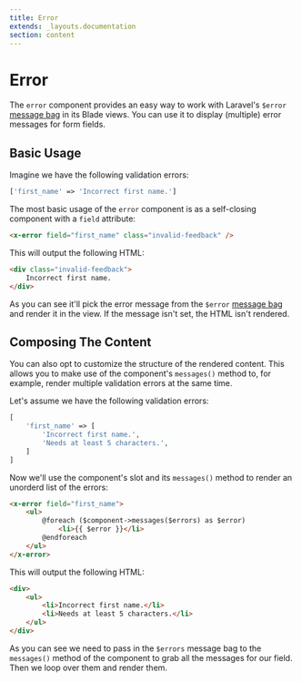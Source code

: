 ```yaml
---
title: Error
extends: _layouts.documentation
section: content
---
```


# Error

The `error` component provides an easy way to work with Laravel's `$error` [message bag](https://laravel.com/docs/validation) in its Blade views. You can use it to display (multiple) error messages for form fields.


## Basic Usage

Imagine we have the following validation errors:

```php
['first_name' => 'Incorrect first name.']
```

The most basic usage of the `error` component is as a self-closing component with a `field` attribute:

```html
<x-error field="first_name" class="invalid-feedback" />
```

This will output the following HTML:

```html
<div class="invalid-feedback">
    Incorrect first name.
</div>
```

As you can see it'll pick the error message from the `$error` [message bag](https://laravel.com/docs/validation) and render it in the view. If the message isn't set, the HTML isn't rendered.

## Composing The Content

You can also opt to customize the structure of the rendered content. This allows you to make use of the component's `messages()` method to, for example, render multiple validation errors at the same time.

Let's assume we have the following validation errors:

```php
[
    'first_name' => [
        'Incorrect first name.',
        'Needs at least 5 characters.',
    ]
]
```

Now we'll use the component's slot and its `messages()` method to render an unorderd list of the errors:

```html
<x-error field="first_name">
    <ul>
        @foreach ($component->messages($errors) as $error)
            <li>{{ $error }}</li>
        @endforeach
    </ul>
</x-error>
```

This will output the following HTML:

```html
<div>
    <ul>
        <li>Incorrect first name.</li>
        <li>Needs at least 5 characters.</li>
    </ul>
</div>
```

As you can see we need to pass in the `$errors` message bag to the `messages()` method of the component to grab all the messages for our field. Then we loop over them and render them.
